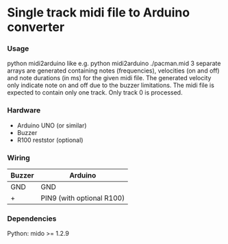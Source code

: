# Single track midi file to Arduino converter

### Usage
python midi2arduino <MIDIFILE> like e.g. python midi2arduino ./pacman.mid
3 separate arrays are generated containing notes (frequencies), velocities (on and off) and note durations (in ms) for the given midi file.
The generated velocity  only indicate  note on and off due to the buzzer limitations.
The midi file is expected to contain only one track. Only track 0 is processed.


### Hardware
* Arduino UNO (or similar)
* Buzzer
* R100 reststor (optional)


### Wiring
| Buzzer  |  Arduino |
| --- | --- |
|GND | GND |
| + | PIN9 (with optional R100) |


### Dependencies
Python:
mido >= 1.2.9
